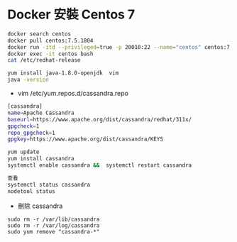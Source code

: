 # Docker 安裝 Centos 7

```sh
docker search centos
docker pull centos:7.5.1804
docker run -itd --privileged=true -p 20010:22 --name="centos" centos:7.5.1804  /usr/sbin/init
docker exec -it centos bash
cat /etc/redhat-release
```



```sh
yum install java-1.8.0-openjdk  vim
java -version
```

- vim /etc/yum.repos.d/cassandra.repo

```sh
[cassandra]
name=Apache Cassandra
baseurl=https://www.apache.org/dist/cassandra/redhat/311x/
gpgcheck=1
repo_gpgcheck=1
gpgkey=https://www.apache.org/dist/cassandra/KEYS
```



```sh
yum update
yum install cassandra
systemctl enable cassandra &&  systemctl restart cassandra

查看
systemctl status cassandra
nodetool status
```

- 刪除 cassandra

```
sudo rm -r /var/lib/cassandra
sudo rm -r /var/log/cassandra
sudo yum remove "cassandra-*"
```

